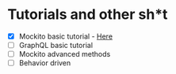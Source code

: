 # Tutorials and other sh*t

 - [x] Mockito basic tutorial - [Here](https://github.com/ptjuanramos/java-research-study/tree/master/TestingJUnitMockito)
 - [ ] GraphQL basic tutorial
 - [ ] Mockito advanced methods 
 - [ ] Behavior driven

